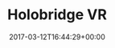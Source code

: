 ---
layout: post
title: Holobridge VR
date: 2017-03-12T16:44:29+00:00
project: true
categories:
  - code
  - projects
  - technology
  - VR
tags:
  - projects
description: Concept VR CAD Product Lifecycle Management tool 
tech:
 - HTC/Vive
 - C#
 - Unity
video: 201068644
---